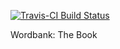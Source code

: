 [![Travis-CI Build Status](https://travis-ci.org/langcog/wordbank-book.svg?branch=master)](https://travis-ci.org/langcog/wordbank-book)

Wordbank: The Book
